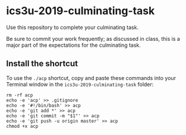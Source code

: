 # ics3u-2019-culminating-task

Use this repository to complete your culminating task.

Be sure to commit your work frequently; as discussed in class, this is a major part of the expectations for the culminating task.

## Install the shortcut

To use the `./acp` shortcut, copy and paste these commands into your Terminal window in the `ics3u-2019-culminating-task` folder:

```
rm -rf acp
echo -e 'acp' >> .gitignore
echo -e '#!/bin/bash' >> acp
echo -e 'git add *' >> acp
echo -e 'git commit -m "$1"' >> acp
echo -e 'git push -u origin master' >> acp
chmod +x acp
```
